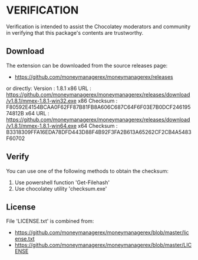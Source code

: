 # VERIFICATION
Verification is intended to assist the Chocolatey moderators and community in verifying that this package's contents are trustworthy.

## Download
The extension can be downloaded from the source releases page:
- https://github.com/moneymanagerex/moneymanagerex/releases

or directly:
Version      : 1.8.1
x86 URL      : https://github.com/moneymanagerex/moneymanagerex/releases/download/v1.8.1/mmex-1.8.1-win32.exe
x86 Checksum : F80592E4154BCAA0F62FF87B81FB8A606C687C64F6F03E7B0DCF24619574812B
x64 URL      : https://github.com/moneymanagerex/moneymanagerex/releases/download/v1.8.1/mmex-1.8.1-win64.exe
x64 Checksum : B3318309FFA16EDA78DFD443D88F4B92F3FA2B613A65262CF2CB4A5483F60702

## Verify
You can use one of the following methods to obtain the checksum:
1. Use powershell function 'Get-Filehash'
2. Use chocolatey utility 'checksum.exe'


## License
File 'LICENSE.txt' is combined from:
- https://github.com/moneymanagerex/moneymanagerex/blob/master/license.txt
- https://github.com/moneymanagerex/moneymanagerex/blob/master/LICENSE


